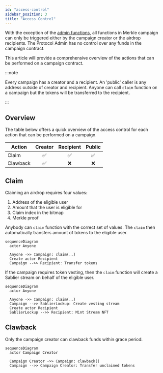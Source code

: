 ```yaml
---
id: "access-control"
sidebar_position: 3
title: "Access Control"
---
```


With the exception of the [admin functions](/concepts/governance#merkle-airdrops), all functions in Merkle campaign can
only be triggered either by the campaign creator or the airdrop recipients. The Protocol Admin has no control over any
funds in the campaign contract.

This article will provide a comprehensive overview of the actions that can be performed on a campaign contract.

:::note

Every campaign has a creator and a recipient. An 'public' caller is any address outside of creator and recipient. Anyone
can call `claim` function on a campaign but the tokens will be transferred to the recipient.

:::

## Overview

The table below offers a quick overview of the access control for each action that can be performed on a campaign.

| Action   | Creator | Recipient | Public |
| -------- | :-----: | :-------: | :----: |
| Claim    |   ✅    |    ✅     |   ✅   |
| Clawback |   ✅    |    ❌     |   ❌   |

## Claim

Claiming an airdrop requires four values:

1. Address of the eligible user
1. Amount that the user is eligible for
1. Claim index in the bitmap
1. Merkle proof

Anybody can `claim` function with the correct set of values. The `claim` then automatically transfers amount of tokens
to the eligible user.

```mermaid
sequenceDiagram
  actor Anyone

  Anyone ->> Campaign: claim(..)
  Create actor Recipient
  Campaign -->> Recipient: Transfer tokens
```

If the campaign requires token vesting, then the `claim` function will create a Sablier stream on behalf of the eligible
user.

```mermaid
sequenceDiagram
  actor Anyone

  Anyone ->> Campaign: claim(..)
  Campaign -->> SablierLockup: Create vesting stream
  Create actor Recipient
  SablierLockup -->> Recipient: Mint Stream NFT
```

## Clawback

Only the campaign creator can clawback funds within grace period.

```mermaid
sequenceDiagram
  actor Campaign Creator

  Campaign Creator ->> Campaign: clawback()
  Campaign -->> Campaign Creator: Transfer unclaimed tokens
```
